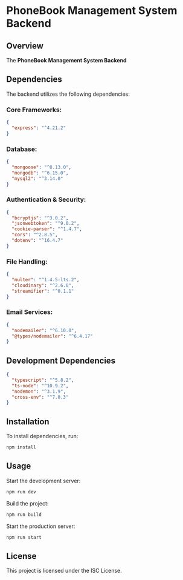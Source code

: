 # PhoneBook Management System Backend

## Overview
The **PhoneBook Management System Backend**

## Dependencies
The backend utilizes the following dependencies:

### Core Frameworks:
```json
{
  "express": "^4.21.2"
}
```

### Database:
```json
{
  "mongoose": "^8.13.0",
  "mongodb": "^6.15.0",
  "mysql2": "^3.14.0"
}
```

### Authentication & Security:
```json
{
  "bcryptjs": "^3.0.2",
  "jsonwebtoken": "^9.0.2",
  "cookie-parser": "^1.4.7",
  "cors": "^2.8.5",
  "dotenv": "^16.4.7"
}
```

### File Handling:
```json
{
  "multer": "^1.4.5-lts.2",
  "cloudinary": "^2.6.0",
  "streamifier": "^0.1.1"
}
```

### Email Services:
```json
{
  "nodemailer": "^6.10.0",
  "@types/nodemailer": "^6.4.17"
}
```

## Development Dependencies
```json
{
  "typescript": "^5.8.2",
  "ts-node": "^10.9.2",
  "nodemon": "^3.1.9",
  "cross-env": "^7.0.3"
}
```

## Installation
To install dependencies, run:
```sh
npm install
```

## Usage
Start the development server:
```sh
npm run dev
```

Build the project:
```sh
npm run build
```

Start the production server:
```sh
npm run start
```

## License
This project is licensed under the ISC License.
